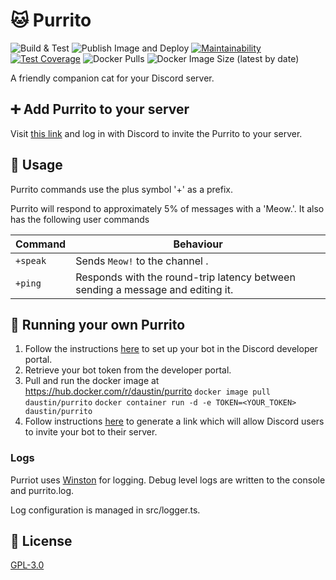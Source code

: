 # :cat: Purrito

![Build & Test](https://github.com/djaustin/purrito-bot/workflows/Build%20&%20Test/badge.svg)
![Publish Image and Deploy](https://github.com/djaustin/purrito/workflows/Publish%20Image%20and%20Deploy/badge.svg)
[![Maintainability](https://api.codeclimate.com/v1/badges/fc1d27cb162204bdc70f/maintainability)](https://codeclimate.com/github/djaustin/purrito/maintainability)
[![Test Coverage](https://api.codeclimate.com/v1/badges/fc1d27cb162204bdc70f/test_coverage)](https://codeclimate.com/github/djaustin/purrito/test_coverage)
![Docker Pulls](https://img.shields.io/docker/pulls/daustin/purrito)
![Docker Image Size (latest by date)](https://img.shields.io/docker/image-size/daustin/purrito)

A friendly companion cat for your Discord server.

## :heavy_plus_sign: Add Purrito to your server

Visit [this link](https://discordapp.com/api/oauth2/authorize?client_id=689827099866824759&permissions=0&scope=bot) and log in with Discord to invite the Purrito to your server.

## :speech_balloon: Usage

Purrito commands use the plus symbol '+' as a prefix.

Purrito will respond to approximately 5% of messages with a 'Meow.'. It also has the following user commands

| Command  | Behaviour                                                                      |
| -------- | ------------------------------------------------------------------------------ |
| `+speak` | Sends `Meow!` to the channel .                                                 |
| `+ping`  | Responds with the round-trip latency between sending a message and editing it. |

## :runner: Running your own Purrito

1. Follow the instructions [here](https://discordapp.com/developers/docs/intro) to set up your bot in the Discord developer portal.
2. Retrieve your bot token from the developer portal.
3. Pull and run the docker image at https://hub.docker.com/r/daustin/purrito
   `docker image pull daustin/purrito`
   `docker container run -d -e TOKEN=<YOUR_TOKEN> daustin/purrito`
4. Follow instructions [here](https://discordpy.readthedocs.io/en/latest/discord.html#inviting-your-bot) to generate a link which will allow Discord users to invite your bot to their server.

### Logs

Purriot uses [Winston](https://github.com/winstonjs/winston) for logging. Debug level logs are written to the console and purrito.log.

Log configuration is managed in src/logger.ts.

## :book: License

[GPL-3.0](https://www.gnu.org/licenses/gpl-3.0.en.html)
